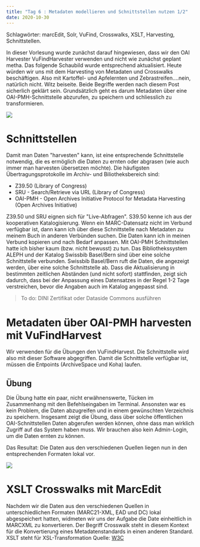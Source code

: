 ```yaml
---
title: "Tag 6 : Metadaten modellieren und Schnittstellen nutzen 1/2"
date: 2020-10-30
---
```

Schlagwörter: marcEdit, Solr, VuFind, Crosswalks, XSLT, Harvesting, Schnittstellen.

In dieser Vorlesung wurde zunächst darauf hingewiesen, dass wir den OAI Harvester VuFindHarvester verwenden und nicht wie zunächst geplant metha. Das folgende Schaubild wurde entsprechend aktualisiert. Heute würden wir uns mit dem Harvesting von Metadaten und Crosswalks beschäftigen. Also mit Kartoffel- und Apfelernten und Zebrastreifen....nein, natürlich nicht. Witz beiseite. Beide Begriffe werden nach diesem Post sicherlich geklärt sein. Grundsätzlich geht es darum Metadaten über eine OAI-PMH-Schnittstelle abzurufen, zu speichern und schliesslich zu transformieren.

![]({{site.baseurl}}/images/schaubild_zwischenstand.png)

# Schnittstellen

Damit man Daten "harvesten" kann, ist eine entsprechende Schnittstelle notwendig, die es ermöglich die Daten zu ernten oder abgrasen (wie auch immer man harvesten übersetzen möchte). Die häufigsten Übertragungsprotokolle im Archiv- und Biliotheksbereich sind:
- Z39.50 (Library of Congress)
- SRU - Search/Retrieve via URL (Library of Congress)
- OAI-PMH - Open Archives Initiative Protocol for Metadata Harvesting (Open Archives Initiative)

Z39.50 und SRU eignen sich für "Live-Abfragen". S39.50 kenne ich aus der kooperativen Katalogisierung. Wenn ein MARC-Datensatz nicht im Verbund verfügbar ist, dann kann ich über diese Schnittstelle nach Metadaten zu meinem Buch in anderen Verbünden suchen. Die Daten kann ich in meinen Verbund kopieren und nach Bedarf anpassen. Mit OAI-PMH Schnittstellen hatte ich bisher kaum (bzw. nicht bewusst) zu tun. Das Bibliothekssystem ALEPH und der Katalog Swissbib Basel/Bern sind über eine solche Schnittstelle verbunden. Swissbib Basel/Bern ruft die Daten, die angezeigt werden, über eine solche Schnittstelle ab. Dass die Aktualisierung in bestimmten zeitlichen Abständen (und nicht sofort) stattfinden, zeigt sich dadurch, dass bei der Anpassung eines Datensatzes in der Regel 1-2 Tage verstreichen, bevor die Angaben auch im Katalog angepasst sind.


> To do: DINI Zertifikat oder Dataside Commons ausführen

# Metadaten über OAI-PMH harvesten mit VuFindHarvest

Wir verwenden für die Übungen den VuFindHarvest. Die Schnittstelle wird also mit dieser Software abgegriffen. Damit die Schnittstelle verfügbar ist, müssen die Entpoints (ArchiveSpace und Koha) laufen.

## Übung
Die Übung hatte ein paar, nicht erwähnenswerte, Tücken im Zusammenhang mit den Befehlseingaben im Terminal. Ansonsten war es kein Problem, die Daten abzugreifen und in einem gewünschten Verzeichnis zu speichern. Insgesamt zeigt die Übung, dass über solche öffentlichen OAI-Schnittstellen Daten abgerufen werden können, ohne dass man wirklich Zugriff auf das System haben muss. Wir brauchen also kein Admin-Login, um die Daten ernten zu können. 

Das Resultat: Die Daten aus den verschiedenen Quellen liegen nun in den entsprechenden Formaten lokal vor. 

![]({{site.baseurl}}/images/daten_lokal.png)

# XSLT Crosswalks mit MarcEdit

Nachdem wir die Daten aus den verschiedenen Quellen in unterschiedlichen Formaten (MARC21-XML, EAD und DC) lokal abgespeichert hatten, widmeten wir uns der Aufgabe die Date einheitlich in MARCXML zu konvertieren. Der Begriff Crosswalk steht in diesem Kontext für die Konvertierung eines Metadatenstandards in einen anderen Standard. XSLT steht für XSL-Transformation Quelle: [W3C](https://www.w3schools.com/xml/xsl_intro.asp)






